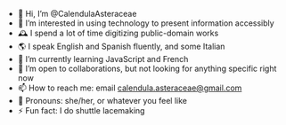 - 👋 Hi, I’m @CalendulaAsteraceae
- 👀 I’m interested in using technology to present information accessibly
- 🕰️ I spend a lot of time digitizing public-domain works
- 🌎 I speak English and Spanish fluently, and some Italian
- 🌱 I’m currently learning JavaScript and French
- 💞️ I’m open to collaborations, but not looking for anything specific right now
- 📫 How to reach me: email calendula.asteraceae@gmail.com
- 💬 Pronouns: she/her, or whatever you feel like
- ⚡ Fun fact: I do shuttle lacemaking

<!---
CalendulaAsteraceae/CalendulaAsteraceae is a ✨ special ✨ repository because its `README.md` (this file) appears on your GitHub profile.
You can click the Preview link to take a look at your changes.
--->
